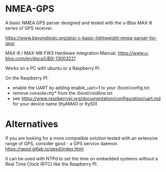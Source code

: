# NMEA-GPS
A basic NMEA GPS parser designed and tested with the u-Blox MAX-8 series of GPS receiver. 

https://www.beyondlogic.org/ansi-c-basic-lightweight-nmea-parser-for-gps/

MAX-8 / MAX-M8 FW3 Hardware Integration Manual:
https://www.u-blox.com/en/docs/UBX-13003221

Works on a PC with ubuntu or a Raspberry PI. 

On the Raspberry PI:
* enable the UART by adding enable_uart=1 to your /boot/config.txt 
* remove console=tty* from the /boot/cmdline.txt
* see https://www.raspberrypi.org/documentation/configuration/uart.md for your device name (ttyAMA0 or ttyS0)

# Alternatives
If you are looking for a more compatible solution tested with an extensive range of GPS, consider gpsd - a GPS service daemon.
https://gpsd.gitlab.io/gpsd/index.html

It can be used with NTPd to set the time on embedded systems without a Real Time Clock (RTC) like the Raspberry PI. 


